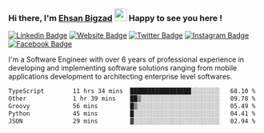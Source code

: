 ### Hi there, I'm <a href="https://ehsanbigzad.com" target="_blank">Ehsan Bigzad</a> <img src="https://media.giphy.com/media/hvRJCLFzcasrR4ia7z/giphy.gif" width="25px" height="25px"> Happy to see you here !

[![Linkedin Badge](https://img.shields.io/badge/-LinkedIn-0e76a8?style=flat-square&logo=Linkedin&logoColor=white)](https://linkedin.com/in/EhsanBigzad)
[![Website Badge](https://img.shields.io/badge/Website-3b5998?style=flat-square&logo=google-chrome&logoColor=white)](https://ehsanbigzad.com)
[![Twitter Badge](https://img.shields.io/badge/-Twitter-00acee?style=flat-square&logo=Twitter&logoColor=white)](https://twitter.com/EhsanBigzad)
[![Instagram Badge](https://img.shields.io/badge/-Instagram-e4405f?style=flat-square&logo=Instagram&logoColor=white)](https://instagram.com/ehsanbigzad/)
[![Facebook Badge](https://img.shields.io/badge/-Facebook-0088cc?style=flat-square&logo=Facebook&logoColor=white)](https://facebook.com/EhsanBigzad7)

I'm a Software Engineer with over 6 years of professional experience
in developing and implementing software solutions ranging from mobile applications development to architecting enterprise level softwares.

<!--START_SECTION:waka-->

```txt
TypeScript        11 hrs 34 mins  █████████████████░░░░░░░░   68.10 %
Other             1 hr 39 mins    ██▒░░░░░░░░░░░░░░░░░░░░░░   09.78 %
Groovy            56 mins         █▒░░░░░░░░░░░░░░░░░░░░░░░   05.49 %
Python            45 mins         █░░░░░░░░░░░░░░░░░░░░░░░░   04.41 %
JSON              29 mins         ▓░░░░░░░░░░░░░░░░░░░░░░░░   02.94 %
```

<!--END_SECTION:waka-->
